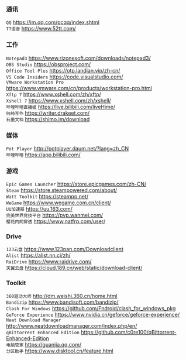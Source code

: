 ### 通讯
`QQ` https://im.qq.com/pcqq/index.shtml  
`TT语音` https://www.52tt.com/

### 工作
`Notepad3` https://www.rizonesoft.com/downloads/notepad3/  
`OBS Studio` https://obsproject.com/  
`Office Tool Plus` https://otp.landian.vip/zh-cn/  
`VS Code Insiders` https://code.visualstudio.com/  
`VMware Workstation Pro` https://www.vmware.com/cn/products/workstation-pro.html  
`Xftp 7` https://www.xshell.com/zh/xftp/  
`Xshell 7` https://www.xshell.com/zh/xshell/  
`哔哩哔哩直播姬` https://live.bilibili.com/liveHime/  
`纯纯写作` https://writer.drakeet.com/  
`石墨文档` https://shimo.im/download

### 媒体
`Pot Player` http://potplayer.daum.net/?lang=zh_CN  
`哔哩哔哩` https://app.bilibili.com/

### 游戏
`Epic Games Launcher` https://store.epicgames.com/zh-CN/  
`Steam` https://store.steampowered.com/about/  
`Watt Toolkit` https://steampp.net/  
`WeGame` https://www.wegame.com.cn/client/  
`UU加速器` https://uu.163.com/  
`完美世界竞技平台` https://pvp.wanmei.com/  
`樱花内网穿透` https://www.natfrp.com/user/

### Drive
`123云盘` https://www.123pan.com/Downloadclient  
`Alist` https://alist.nn.ci/zh/  
`RaiDrive` https://www.raidrive.com/  
`天翼云盘` https://cloud.189.cn/web/static/download-client/

### Toolkit
`360驱动大师` http://dm.weishi.360.cn/home.html  
`Bandizip` https://www.bandisoft.com/bandizip/  
`Clash For Windows` https://github.com/Fndroid/clash_for_windows_pkg  
`GeForce Experience` https://www.nvidia.cn/geforce/geforce-experience/  
`Neat Download Manager` http://www.neatdownloadmanager.com/index.php/en/  
`qBittorrent Enhanced Edition` https://github.com/c0re100/qBittorrent-Enhanced-Edition  
`电脑管家` https://guanjia.qq.com/  
`分区助手` https://www.disktool.cn/feature.html